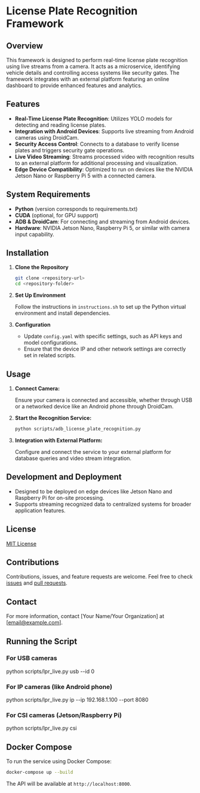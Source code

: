 # License Plate Recognition Framework

## Overview
This framework is designed to perform real-time license plate recognition using live streams from a camera. It acts as a microservice, identifying vehicle details and controlling access systems like security gates. The framework integrates with an external platform featuring an online dashboard to provide enhanced features and analytics.

## Features
- **Real-Time License Plate Recognition**: Utilizes YOLO models for detecting and reading license plates.
- **Integration with Android Devices**: Supports live streaming from Android cameras using DroidCam.
- **Security Access Control**: Connects to a database to verify license plates and triggers security gate operations.
- **Live Video Streaming**: Streams processed video with recognition results to an external platform for additional processing and visualization.
- **Edge Device Compatibility**: Optimized to run on devices like the NVIDIA Jetson Nano or Raspberry Pi 5 with a connected camera.

## System Requirements
- **Python** (version corresponds to requirements.txt)
- **CUDA** (optional, for GPU support)
- **ADB & DroidCam**: For connecting and streaming from Android devices.
- **Hardware**: NVIDIA Jetson Nano, Raspberry Pi 5, or similar with camera input capability.

## Installation

1. **Clone the Repository**

   ```bash
   git clone <repository-url>
   cd <repository-folder>
   ```

2. **Set Up Environment**
   
   Follow the instructions in `instructions.sh` to set up the Python virtual environment and install dependencies.

3. **Configuration**
   
   - Update `config.yaml` with specific settings, such as API keys and model configurations.
   - Ensure that the device IP and other network settings are correctly set in related scripts.

## Usage

1. **Connect Camera:** 
   
   Ensure your camera is connected and accessible, whether through USB or a networked device like an Android phone through DroidCam.

2. **Start the Recognition Service:**

   ```bash
   python scripts/adb_license_plate_recognition.py
   ```

3. **Integration with External Platform:**

   Configure and connect the service to your external platform for database queries and video stream integration.

## Development and Deployment

- Designed to be deployed on edge devices like Jetson Nano and Raspberry Pi for on-site processing.
- Supports streaming recognized data to centralized systems for broader application features.

## License
[MIT License](LICENSE)

## Contributions
Contributions, issues, and feature requests are welcome. Feel free to check [issues](https://github.com/your-repo/issues) and [pull requests](https://github.com/your-repo/pulls).

## Contact
For more information, contact [Your Name/Your Organization] at [email@example.com].


## Running the Script
### For USB cameras
python scripts/lpr_live.py usb --id 0

### For IP cameras (like Android phone)
python scripts/lpr_live.py ip --ip 192.168.1.100 --port 8080

### For CSI cameras (Jetson/Raspberry Pi)
python scripts/lpr_live.py csi

## Docker Compose
To run the service using Docker Compose:

```bash
docker-compose up --build
```

The API will be available at `http://localhost:8000`.
